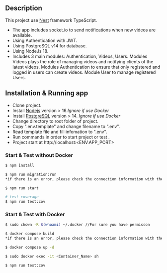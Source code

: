 
## Description

This project use [Nest](https://github.com/nestjs/nest) framework TypeScript.
- The app includes socket.io to send notifications when new videos are available.
- Using Authentication with JWT.
- Using PostgreSQL v14 for database.
- Using NodeJs 18.
- Includes 3 main modules: Authentication, Videos, Users. Modules Videos plays the role of managing videos and notifying clients of the latest videos. Modules Authentication to ensure that only registered and logged in users can create videos. Module User to manage registered Users.

## Installation & Running app
- Clone project.
- Install [Nodejs](https://nodejs.org/en) version > 16.*Ignore if use Docker*
- Install [PostgreSQL](https://www.postgresql.org/) version > 14. *Ignore if use Docker*
- Change directory to root folder of project.
- Copy ".env.template" and change filename to ".env".
- Read template file and fill infomation to ".env".
- Run commands in order to start project or test .
- Project start at http://localhost:<ENV.APP_PORT>

### Start & Test without Docker
```bash
$ npm install

$ npm run migration:run 
*if there is an error, please check the connection information with the db in the .env file*

$ npm run start

# test coverage
$ npm run test:cov
```

### Start & Test with Docker
```bash
$ sudo chown -R $(whoami) ~/.docker //For sure you have permisson

$ docker compose build
*if there is an error, please check the connection information with the db in the .env file*

$ docker compose up -d

$ sudo docker exec -it <Container_Name> sh 

$ npm run test:cov 

```

